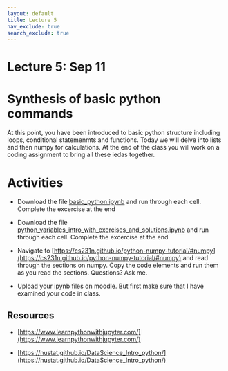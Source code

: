 ```yaml
---
layout: default
title: Lecture 5
nav_exclude: true
search_exclude: true
---
```




# Lecture 5: Sep 11



# Synthesis of basic python commands

At this point, you have been introduced to basic python structure including loops, conditional statemenmts and functions. Today we will delve into lists and then numpy for calculations. 
At the end of the class you will work on a coding assignment to bring all these iedas together.


# Activities

- Download the file [basic_python.ipynb](basic_python.ipynb) and run through each cell. Complete the excercise at the end
- Download the file [python_variables_intro_with_exercises_and_solutions.ipynb](python_variables_intro_with_exercises_and_solutions.ipynb) and run through each cell. Complete the excercise at the end
- Navigate to [https://cs231n.github.io/python-numpy-tutorial/#numpy](https://cs231n.github.io/python-numpy-tutorial/#numpy) and read through the sections on numpy. Copy the code elements and run them as you read the sections. Questions? Ask me.

- Upload your ipynb files on moodle. But first make sure that I have examined your code in class.

## Resources

- [https://www.learnpythonwithjupyter.com/](https://www.learnpythonwithjupyter.com/)

- [https://nustat.github.io/DataScience_Intro_python/](https://nustat.github.io/DataScience_Intro_python/)
